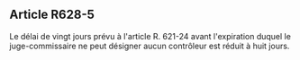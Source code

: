 Article R628-5
----
Le délai de vingt jours prévu à l'article R. 621-24 avant l'expiration duquel le
juge-commissaire ne peut désigner aucun contrôleur est réduit à huit jours.
